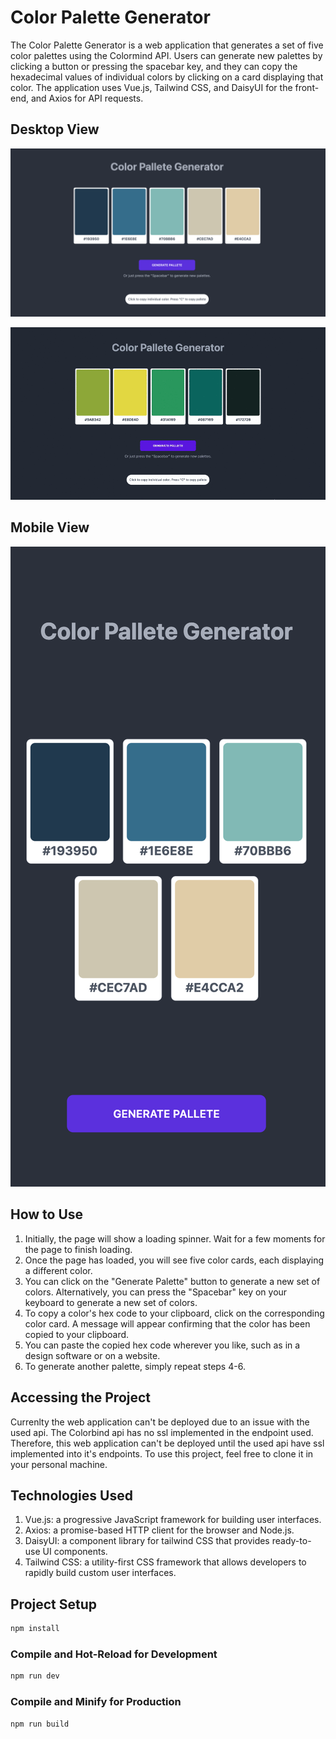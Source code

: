 # Color Palette Generator 

The Color Palette Generator is a web application that generates a set of five color palettes using the Colormind API. Users can generate new palettes by clicking a button or pressing the spacebar key, and they can copy the hexadecimal values of individual colors by clicking on a card displaying that color. The application uses Vue.js, Tailwind CSS, and DaisyUI for the front-end, and Axios for API requests.

## Desktop View
![Desktop view](images/Desktop.png)

![Desktop view](images/Desktop.gif)

## Mobile View
![Mobile view](images/Mobile.png)

## How to Use

1. Initially, the page will show a loading spinner. Wait for a few moments for the page to finish loading.
2. Once the page has loaded, you will see five color cards, each displaying a different color.
3. You can click on the "Generate Palette" button to generate a new set of colors. Alternatively, you can press the "Spacebar" key on your keyboard to generate a new set of colors.
4. To copy a color's hex code to your clipboard, click on the corresponding color card. A message will appear confirming that the color has been copied to your clipboard.
5. You can paste the copied hex code wherever you like, such as in a design software or on a website.
6. To generate another palette, simply repeat steps 4-6.

## Accessing the Project

Currenlty the web application can't be deployed due to an issue with the used api. The Colorbind api has no ssl implemented in the endpoint used. Therefore, this web application can't be deployed until the used api have ssl implemented into it's endpoints. To use this project, feel free to clone it in your personal machine.

## Technologies Used
1. Vue.js: a progressive JavaScript framework for building user interfaces.
2. Axios: a promise-based HTTP client for the browser and Node.js.
3. DaisyUI: a component library for tailwind CSS that provides ready-to-use UI components.
4. Tailwind CSS: a utility-first CSS framework that allows developers to rapidly build custom user interfaces.

## Project Setup

```sh
npm install
```

### Compile and Hot-Reload for Development

```sh
npm run dev
```

### Compile and Minify for Production

```sh
npm run build
```